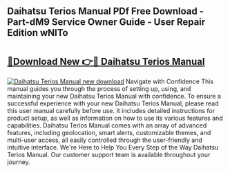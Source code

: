 ## Daihatsu Terios Manual PDf Free Download - Part-dM9 Service Owner Guide - User Repair Edition wNITo

# <h2><a href="http://cf2148.oget.top/?id=Daihatsu+Terios+Manual">🔗Download New 👉🔴 Daihatsu Terios Manual</a></h2>

[![Daihatsu Terios Manual new download](https://i.imgur.com/5g1atiW.png)](http://cf2148.oget.top/?id=Daihatsu+Terios+Manual)
Navigate with Confidence This manual guides you through the process of setting up, using, and maintaining your new Daihatsu Terios Manual with confidence. To ensure a successful experience with your new Daihatsu Terios Manual, please read this user manual carefully before use. It includes detailed instructions for product setup, as well as information on how to use its various features and capabilities. Daihatsu Terios Manual comes with an array of advanced features, including geolocation, smart alerts, customizable themes, and multi-user access, all easily controlled through the user-friendly and intuitive interface. We're Here to Help You Every Step of the Way Daihatsu Terios Manual. Our customer support team is available throughout your journey.
